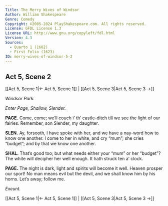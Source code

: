 ```yaml
---
Title: The Merry Wives of Windsor
Author: William Shakespeare
Genre: Comedy
Copyright: ©2005-2024 PlayShakespeare.com. All rights reserved.
License: GFDL License 1.3
License URL: http://www.gnu.org/copyleft/fdl.html
Version: 4.3
Sources:
  - Quarto 1 (1602)
  - First Folio (1623)
ID: merry-wives-of-windsor-5-2
---
```


## Act 5, Scene 2
[[Act 5, Scene 1|← Act 5, Scene 1]] | [[Act 5, Scene 3|Act 5, Scene 3 →]]

*Windsor Park.*

*Enter Page, Shallow, Slender.*

**PAGE.**
Come, come; we’ll couch i’ th’ castle-ditch till we see the light of our fairies. Remember, son Slender, my daughter.

**SLEN.**
Ay, forsooth, I have spoke with her, and we have a nay-word how to know one another. I come to her in white, and cry “mum”; she cries “budget”; and by that we know one another.

**SHAL.**
That’s good too; but what needs either your “mum” or her “budget”? The white will decipher her well enough. It hath struck ten a’ clock.

**PAGE.**
The night is dark, light and spirits will become it well. Heaven prosper our sport! No man means evil but the devil, and we shall know him by his horns. Let’s away; follow me.

*Exeunt.*

[[Act 5, Scene 1|← Act 5, Scene 1]] | [[Act 5, Scene 3|Act 5, Scene 3 →]]